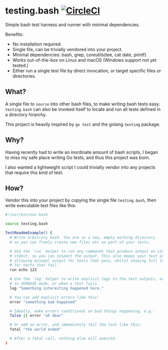 # testing.bash [![CircleCI](https://circleci.com/gh/samsalisbury/testing.bash.svg?style=svg)](https://circleci.com/gh/samsalisbury/testing.bash)

Simple bash test harness and runner with minimal dependencies.

Benefits:

* No installation required.
* Single file, can be trivially vendored into your project.
* Minimal dependencies: bash, grep, coreutils(tee, cat date, printf)
* Works out-of-the-box on Linux and macOS (Windows support not yet tested.)
* Either run a single test file by direct invocation,
  or target specific files or directories.

## What?

A single file to `source` into other bash files, to make writing bash tests easy.
`testing.bash` can also be invoked itself to locate and run all tests defined in a
directory hirarchy.

This project is heavily inspired by `go test` and the golang `testing` package.

## Why?

Having recently had to write an inordinate amount of bash scripts, I began to miss my
safe place writing Go tests, and thus this project was born.

I also wanted a lightweight script I could trivially vendor into any projects that require
this kind of test.

## How?

Vendor this into your project by copying the single file `testing.bash`,
then write executable test files like this:

```bash
#!/usr/bin/env bash

source testing.bash

TestReadmeExample() {
  # Write arbitrary bash. You are in a new, empty working directory
  # so you can freely create new files etc as part of your tests.

  # Use the `run` helper to run any commands that produce output on stderr or
  # stdout, so you can inspect the output. This also keeps your test output neat,
  # allowing minimal output for tests that pass, whilst showing full transcripts
  # for tests that fail.
  run echo 123

  # Use the `log` helper to write explicit logs to the test outputs, only shown
  # in VERBOSE mode, or when a test fails.
  log "Something interesting happened here."

  # You can add explicit errors like this:
  error "something bad happened"

  # Ideally, make errors conditional on bad things happening, e.g.:
  false || error "oh dear"

  # Or add an error, and immediately fail the test like this:
  fatal "the world ended"

  # After a fatal call, nothing else will execute.
)
```

